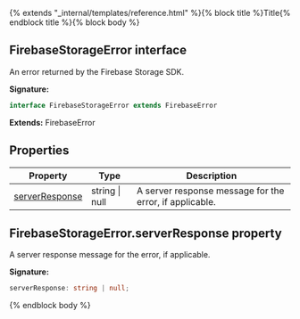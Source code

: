 {% extends "_internal/templates/reference.html" %}{% block title %}Title{% endblock title %}{% block body %}
## FirebaseStorageError interface

An error returned by the Firebase Storage SDK.

<b>Signature:</b>

```typescript
interface FirebaseStorageError extends FirebaseError 
```
<b>Extends:</b> FirebaseError

## Properties

|  Property | Type | Description |
|  --- | --- | --- |
|  [serverResponse](./storage-types.firebasestorageerror.md#firebasestorageerrorserverresponse_property) | string \| null | A server response message for the error, if applicable. |

## FirebaseStorageError.serverResponse property

A server response message for the error, if applicable.

<b>Signature:</b>

```typescript
serverResponse: string | null;
```
{% endblock body %}
